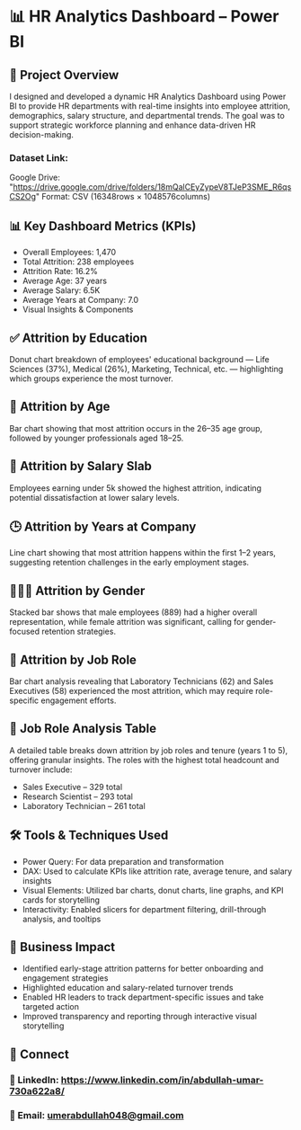 # 📊 HR Analytics Dashboard – Power BI

## 🧠 Project Overview
I designed and developed a dynamic HR Analytics Dashboard using Power BI to provide HR departments with real-time insights into employee attrition, demographics, salary structure, and departmental trends. The goal was to support strategic workforce planning and enhance data-driven HR decision-making.

### Dataset Link:
Google Drive: "https://drive.google.com/drive/folders/18mQalCEyZypeV8TJeP3SME_R6qsCS2Og"
Format: CSV (16348rows × 1048576columns)

## 📊 Key Dashboard Metrics (KPIs)
- Overall Employees: 1,470
- Total Attrition: 238 employees
- Attrition Rate: 16.2%
- Average Age: 37 years
- Average Salary: 6.5K
- Average Years at Company: 7.0
- Visual Insights & Components

## ✅ Attrition by Education
Donut chart breakdown of employees' educational background — Life Sciences (37%), Medical (26%), Marketing, Technical, etc. — highlighting which groups experience the most turnover.

## 👵 Attrition by Age
Bar chart showing that most attrition occurs in the 26–35 age group, followed by younger professionals aged 18–25.

## 💸 Attrition by Salary Slab
Employees earning under 5k showed the highest attrition, indicating potential dissatisfaction at lower salary levels.

## 🕒 Attrition by Years at Company
Line chart showing that most attrition happens within the first 1–2 years, suggesting retention challenges in the early employment stages.

## 🧑‍🤝‍🧑 Attrition by Gender
Stacked bar shows that male employees (889) had a higher overall representation, while female attrition was significant, calling for gender-focused retention strategies.

## 🧪 Attrition by Job Role
Bar chart analysis revealing that Laboratory Technicians (62) and Sales Executives (58) experienced the most attrition, which may require role-specific engagement efforts.

## 🧩 Job Role Analysis Table
A detailed table breaks down attrition by job roles and tenure (years 1 to 5), offering granular insights. The roles with the highest total headcount and turnover include:
- Sales Executive – 329 total
- Research Scientist – 293 total
- Laboratory Technician – 261 total

## 🛠 Tools & Techniques Used
- Power Query: For data preparation and transformation
- DAX: Used to calculate KPIs like attrition rate, average tenure, and salary insights
- Visual Elements: Utilized bar charts, donut charts, line graphs, and KPI cards for storytelling
- Interactivity: Enabled slicers for department filtering, drill-through analysis, and tooltips

## 🚀 Business Impact
- Identified early-stage attrition patterns for better onboarding and engagement strategies
- Highlighted education and salary-related turnover trends
- Enabled HR leaders to track department-specific issues and take targeted action
- Improved transparency and reporting through interactive visual storytelling

## 🔗 Connect
### 💼 LinkedIn: https://www.linkedin.com/in/abdullah-umar-730a622a8/
### 📧 Email: umerabdullah048@gmail.com
